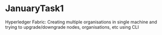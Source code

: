 # JanuaryTask1
Hyperledger Fabric: Creating multiple organisations in single machine and trying to upgrade/downgrade nodes, organisations, etc using CLI
